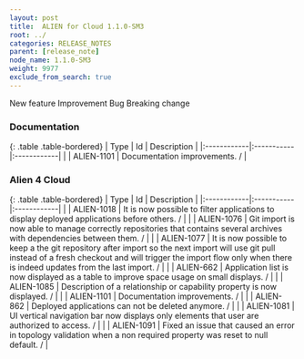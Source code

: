 ```yaml
---
layout: post
title:  ALIEN for Cloud 1.1.0-SM3
root: ../
categories: RELEASE_NOTES
parent: [release_note]
node_name: 1.1.0-SM3
weight: 9977
exclude_from_search: true
---
```





<i class="fa fa-plus text-success"></i> New feature <i class="fa fa-level-up text-primary"></i> Improvement  <i class="fa fa-bug text-danger"></i> Bug <i class="fa fa-exclamation-triangle text-warning"></i> Breaking change


### Documentation



  {: .table .table-bordered}
  | Type        | Id         | Description |
  |:------------|:-----------|:------------|
      |  <i class="fa fa-level-up text-primary"></i> | ALIEN-1101 | Documentation improvements. /  |
    


### Alien 4 Cloud



  {: .table .table-bordered}
  | Type        | Id         | Description |
  |:------------|:-----------|:------------|
    |  <i class="fa fa-plus text-success"></i> | ALIEN-1018 | It is now possible to filter applications to display deployed applications before others. /  |
    |  <i class="fa fa-plus text-success"></i> | ALIEN-1076 | Git import is now able to manage correctly repositories that contains several archives with dependencies between them. /  |
    |  <i class="fa fa-plus text-success"></i> | ALIEN-1077 | It is now possible to keep a the git repository after import so the next import will use git pull instead of a fresh checkout and will trigger the import flow only when there is indeed updates from the last import. /  |
      |  <i class="fa fa-level-up text-primary"></i> | ALIEN-662 | Application list is now displayed as a table to improve space usage on small displays. /  |
    |  <i class="fa fa-level-up text-primary"></i> | ALIEN-1085 | Description of a relationship or capability property is now displayed. /  |
    |  <i class="fa fa-level-up text-primary"></i> | ALIEN-1101 | Documentation improvements. /  |
      |  <i class="fa fa-bug text-danger"></i> | ALIEN-862 | Deployed applications can not be deleted anymore. /  |
    |  <i class="fa fa-bug text-danger"></i> | ALIEN-1081 | UI vertical navigation bar now displays only elements that user are authorized to access. /  |
    |  <i class="fa fa-bug text-danger"></i> | ALIEN-1091 | Fixed an issue that caused an error in topology validation when a non required property was reset to null default. /  |
  

